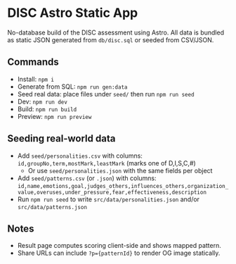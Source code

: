 # DISC Astro Static App

No-database build of the DISC assessment using Astro. All data is bundled as static JSON generated from `db/disc.sql` or seeded from CSV/JSON.

## Commands

- Install: `npm i`
- Generate from SQL: `npm run gen:data`
- Seed real data: place files under `seed/` then run `npm run seed`
- Dev: `npm run dev`
- Build: `npm run build`
- Preview: `npm run preview`

## Seeding real-world data

- Add `seed/personalities.csv` with columns: `id,groupNo,term,mostMark,leastMark` (marks one of D,I,S,C,#)
  - Or use `seed/personalities.json` with the same fields per object
- Add `seed/patterns.csv` (or `.json`) with columns: `id,name,emotions,goal,judges_others,influences_others,organization_value,overuses,under_pressure,fear,effectiveness,description`
- Run `npm run seed` to write `src/data/personalities.json` and/or `src/data/patterns.json`

## Notes

- Result page computes scoring client-side and shows mapped pattern.
- Share URLs can include `?p={patternId}` to render OG image statically.
